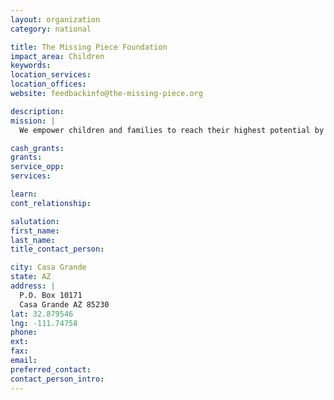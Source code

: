 ```yaml
---
layout: organization
category: national

title: The Missing Piece Foundation
impact_area: Children
keywords: 
location_services: 
location_offices: 
website: feedbackinfo@the-missing-piece.org

description: 
mission: |
  We empower children and families to reach their highest potential by initiating and supporting community based programs that promote the health, welfare and moral of all children and youth.  We do this by conducting extensive research in the heart of America’s communities and finding a need and taking active steps to do our piece to help out.

cash_grants: 
grants: 
service_opp: 
services: 

learn: 
cont_relationship: 

salutation: 
first_name: 
last_name: 
title_contact_person: 

city: Casa Grande
state: AZ
address: |
  P.O. Box 10171  
  Casa Grande AZ 85230
lat: 32.879546
lng: -111.74758
phone: 
ext: 
fax: 
email: 
preferred_contact: 
contact_person_intro: 
---
```


